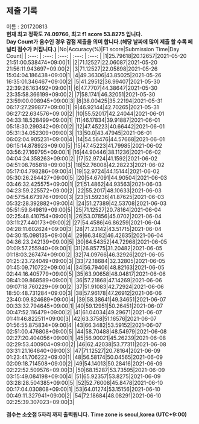 


  
## 제출 기록  
이름 : 201720813  
**현재 최고 정확도 74.09766, 최고 f1 score 53.8275 입니다.**  
**Day Count가 음수인 경우 감점 제출을 의미 합니다.(해당 날짜에 많이 제출 할 수록 페널티 점수가 커집니다.)**
|No|Accuracy(%)|F1 score|Submission Time|Day Count|
| :---: | :---: | :---: | :---: | :---: |
|1|25.79618|20.12657|2021-05-20 21:51:00.538474+09:00|1|
|2|71.12527|22.06087|2021-05-20 21:56:11.943697+09:00|2|
|3|71.12527|22.05898|2021-05-26 15:04:04.186438+09:00|1|
|4|49.36306|43.85025|2021-05-26 16:35:01.346467+09:00|2|
|5|41.29512|36.99407|2021-05-30 22:39:26.163492+09:00|1|
|6|47.7707|44.38647|2021-05-30 23:35:58.366199+09:00|2|
|7|58.1741|46.32051|2021-05-30 23:59:00.008945+09:00|3|
|8|38.00425|35.22194|2021-05-31 06:17:27.299877+09:00|1|
|9|46.92144|42.70265|2021-05-31 06:27:22.634576+09:00|2|
|10|55.52017|42.24044|2021-06-01 04:33:18.528499+09:00|1|
|11|46.17834|39.91887|2021-06-01 05:18:30.299342+09:00|2|
|12|47.45223|40.66442|2021-06-01 05:31:34.052309+09:00|3|
|13|50.0|43.47945|2021-06-01 06:02:04.905231+09:00|4|
|14|54.56476|44.57668|2021-06-01 06:15:14.878923+09:00|5|
|15|47.45223|41.79985|2021-06-02 03:56:27.169795+09:00|1|
|16|44.90446|38.11236|2021-06-02 04:04:24.358263+09:00|2|
|17|52.9724|41.1592|2021-06-02 04:51:08.765818+09:00|3|
|18|52.76008|42.28223|2021-06-02 05:17:04.798286+09:00|4|
|19|52.9724|44.15144|2021-06-02 05:30:26.264427+09:00|5|
|20|54.67091|44.90504|2021-06-03 03:46:32.425575+09:00|1|
|21|51.4862|44.93563|2021-06-03 04:23:59.225572+09:00|2|
|22|55.2017|48.10633|2021-06-03 04:57:54.673976+09:00|3|
|23|51.59236|41.87625|2021-06-03 05:32:28.392882+09:00|4|
|24|51.27389|42.53708|2021-06-03 05:51:59.849819+09:00|5|
|25|71.12527|20.78164|2021-06-04 02:25:48.410754+09:00|1|
|26|53.07856|45.0702|2021-06-04 03:11:27.440173+09:00|2|
|27|54.4586|46.86259|2021-06-04 04:28:11.602624+09:00|3|
|28|71.23142|43.51715|2021-06-04 04:30:15.098135+09:00|4|
|29|66.3482|46.42635|2021-06-04 04:36:23.242139+09:00|5|
|30|64.54352|44.72968|2021-06-05 01:09:57.255940+09:00|1|
|31|26.85775|31.20482|2021-06-05 01:18:03.267474+09:00|2|
|32|74.09766|46.32926|2021-06-05 01:25:23.724049+09:00|3|
|33|72.18684|32.32805|2021-06-05 01:45:09.710722+09:00|4|
|34|56.79406|48.82163|2021-06-05 02:44:16.405779+09:00|5|
|35|63.90658|48.04817|2021-06-06 08:41:09.868589+09:00|1|
|36|57.21868|47.14269|2021-06-06 09:07:18.760229+09:00|2|
|37|51.91083|42.72924|2021-06-06 18:50:48.731284+09:00|3|
|38|57.96178|47.26912|2021-06-06 23:40:09.824689+09:00|4|
|39|58.38641|49.34651|2021-06-07 00:33:32.794645+09:00|1|
|40|59.12951|50.26451|2021-06-07 00:47:52.116479+09:00|2|
|41|61.04034|49.29671|2021-06-07 01:41:46.822511+09:00|3|
|42|63.3758|51.16576|2021-06-07 01:56:55.875834+09:00|4|
|43|66.3482|53.59152|2021-06-07 02:51:00.476808+09:00|5|
|44|58.70488|48.54979|2021-06-08 02:27:20.404056+09:00|1|
|45|56.90021|45.26239|2021-06-08 02:29:53.400904+09:00|2|
|46|62.42038|53.77311|2021-06-08 03:31:21.164640+09:00|3|
|47|71.12527|20.78164|2021-06-09 01:23:41.706222+09:00|1|
|48|56.58174|50.04565|2021-06-09 02:09:18.714508+09:00|2|
|49|54.14013|50.28416|2021-06-09 02:22:52.509576+09:00|3|
|50|68.15287|53.73595|2021-06-09 03:15:49.084198+09:00|4|
|51|65.92357|53.8275|2021-06-09 03:28:28.504385+09:00|5|
|52|52.76008|45.8478|2021-06-10 00:17:04.030808+09:00|1|
|53|64.01274|53.15156|2021-06-10 00:49:11.327941+09:00|2|
|54|72.18684|48.08291|2021-06-10 02:25:39.307023+09:00|3|


**점수는 소숫점 5자리 까지 출력됩니다.**
**Time zone is seoul,korea (UTC+9:00)**
